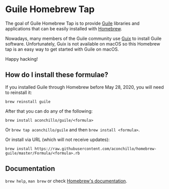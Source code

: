 # Guile Homebrew Tap

The goal of Guile Homebrew Tap is to provide
[Guile](https://www.gnu.org/software/guile/) libraries and applications that
can be easily installed with [Homebrew](https://brew.sh/).

Nowadays, many members of the Guile community use [Guix](https://guix.gnu.org/)
to install Guile software. Unfortunately, Guix is not available on macOS so this
Homebrew tap is an easy way to get started with Guile on macOS.

Happy hacking!

## How do I install these formulae?

If you installed Guile through Homebrew before May 28, 2020, you will need to
reinstall it:

`brew reinstall guile`

After that you can do any of the following:

`brew install aconchillo/guile/<formula>`

Or `brew tap aconchillo/guile` and then `brew install <formula>`.

Or install via URL (which will not receive updates):

```
brew install https://raw.githubusercontent.com/aconchillo/homebrew-guile/master/Formula/<formula>.rb
```

## Documentation

`brew help`, `man brew` or check [Homebrew's documentation](https://docs.brew.sh).
